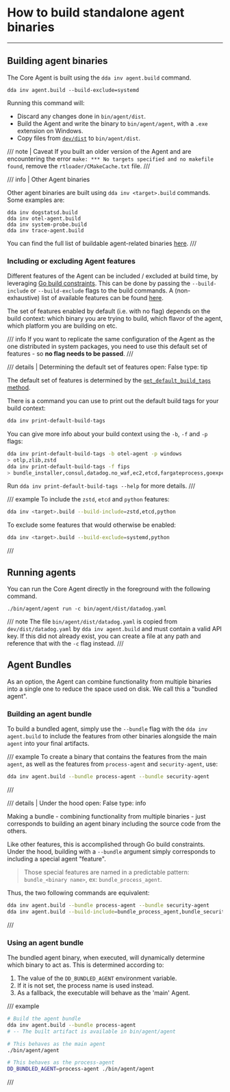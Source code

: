 # How to build standalone agent binaries

-----

## Building agent binaries

The Core Agent is built using the `dda inv agent.build` command.

```
dda inv agent.build --build-exclude=systemd
```

Running this command will:

- Discard any changes done in `bin/agent/dist`.
- Build the Agent and write the binary to `bin/agent/agent`, with a `.exe` extension on Windows.
- Copy files from [`dev/dist`](https://github.com/DataDog/datadog-agent/blob/main/dev/dist/README.md) to `bin/agent/dist`.

/// note | Caveat
If you built an older version of the Agent and are encountering the error `make: *** No targets specified and no makefile found`, remove the `rtloader/CMakeCache.txt` file.
///

/// info | Other Agent binaries

Other agent binaries are built using `dda inv <target>.build` commands. Some examples are:

```
dda inv dogstatsd.build
dda inv otel-agent.build
dda inv system-probe.build
dda inv trace-agent.build
```

You can find the full list of buildable agent-related binaries [here](../../reference/builds/components.md#agent-binaries).
///

### Including or excluding Agent features

Different features of the Agent can be included / excluded at build time, by leveraging [Go build constraints](https://pkg.go.dev/cmd/go#hdr-Build_constraints). This can be done by passing the `--build-include` or `--build-exclude` flags to the build commands. A (non-exhaustive) list of available features can be found [here](../../reference/builds/components.md#agent-features).

The set of features enabled by default (i.e. with no flag) depends on the build context: which binary you are trying to build, which flavor of the agent, which platform you are building on etc.

/// info
If you want to replicate the same configuration of the Agent as the one distributed in system packages, you need to use this default set of features - so **no flag needs to be passed**.
///

/// details | Determining the default set of features
    open: False
    type: tip

The default set of features is determined by the [`get_default_build_tags` method](https://github.com/DataDog/datadog-agent/blob/main/tasks/build_tags.py#L394).

There is a command you can use to print out the default build tags for your build context:
```bash
dda inv print-default-build-tags
```

You can give more info about your build context using the `-b`, `-f` and `-p` flags:
```bash
dda inv print-default-build-tags -b otel-agent -p windows
> otlp,zlib,zstd
dda inv print-default-build-tags -f fips
> bundle_installer,consul,datadog.no_waf,ec2,etcd,fargateprocess,goexperiment.systemcrypto,grpcnotrace,jmx,kubeapiserver,kubelet,ncm,oracle,orchestrator,otlp,python,requirefips,trivy_no_javadb,zk,zlib,zstd
```
Run `dda inv print-default-build-tags --help` for more details.
///

/// example
To include the `zstd`, `etcd` and `python` features:
```bash
dda inv <target>.build --build-include=zstd,etcd,python
```

To exclude some features that would otherwise be enabled:
```bash
dda inv <target>.build --build-exclude=systemd,python
```
///

## Running agents

You can run the Core Agent directly in the foreground with the following command.

```
./bin/agent/agent run -c bin/agent/dist/datadog.yaml
```

/// note
The file `bin/agent/dist/datadog.yaml` is copied from `dev/dist/datadog.yaml` by `dda inv agent.build` and must contain a valid API key. If this did not already exist, you can create a file at any path and reference that with the `-c` flag instead.
///

## Agent Bundles
As an option, the Agent can combine functionality from multiple binaries into a single one to reduce the space used on disk. We call this a "bundled agent".


### Building an agent bundle

To build a bundled agent, simply use the `--bundle` flag with the `dda inv agent.build` to include the features from other binaries alongside the main `agent` into your final artifacts.

/// example
To create a binary that contains the features from the main `agent`, as well as the features from `process-agent` and `security-agent`, use:
```bash
dda inv agent.build --bundle process-agent --bundle security-agent
```
///

/// details | Under the hood
    open: False
    type: info

Making a bundle - combining functionality from multiple binaries - just corresponds to building an agent binary including the source code from the others.

Like other features, this is accomplished through Go build constraints. Under the hood, building with a `--bundle` argument simply corresponds to including a special agent "feature".
> Those special features are named in a predictable pattern: `bundle_<binary name>`, ex: `bundle_process_agent`.

Thus, the two following commands are equivalent:
```bash
dda inv agent.build --bundle process-agent --bundle security-agent
dda inv agent.build --build-include=bundle_process_agent,bundle_security_agent
```
///

### Using an agent bundle

The bundled agent binary, when executed, will dynamically determine which binary to act as. This is determined according to:

1. The value of the `DD_BUNDLED_AGENT` environment variable.
1. If it is not set, the process name is used instead.
1. As a fallback, the executable will behave as the 'main' Agent.


/// example
```bash
# Build the agent bundle
dda inv agent.build --bundle process-agent
# -- The built artifact is available in bin/agent/agent

# This behaves as the main agent
./bin/agent/agent

# This behaves as the process-agent
DD_BUNDLED_AGENT=process-agent ./bin/agent/agent
```
///
